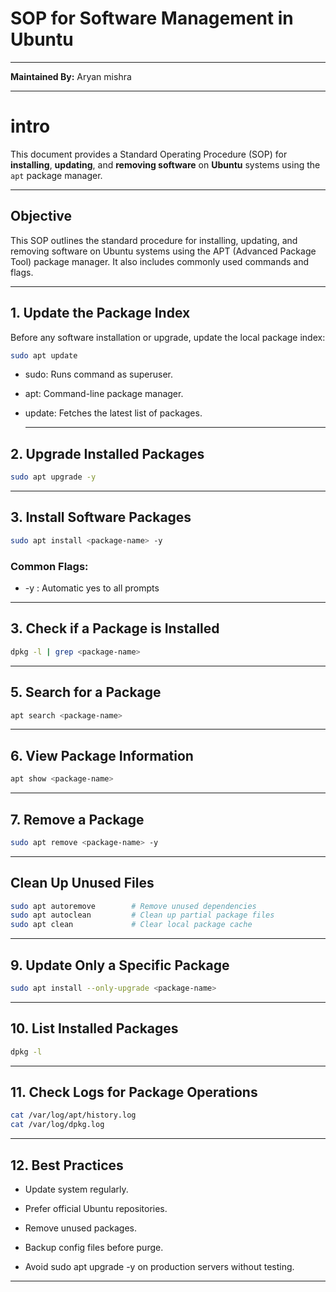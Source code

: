 # SOP for Software Management in Ubuntu

---
**Maintained By:** Aryan mishra
 
 ---
 # intro
This document provides a Standard Operating Procedure (SOP) for **installing**, **updating**, and **removing software** on **Ubuntu** systems using the `apt` package manager.

---

## Objective

This SOP outlines the standard procedure for installing, updating, and removing software on Ubuntu systems using the APT (Advanced Package Tool) package manager. It also includes commonly used commands and flags.

---

## 1. Update the Package Index

Before any software installation or upgrade, update the local package index:

```bash
sudo apt update
```
- sudo: Runs command as superuser.

- apt: Command-line package manager.

- update: Fetches the latest list of packages.

  ---
## 2. Upgrade Installed Packages
```bash
sudo apt upgrade -y
```
---
## 3. Install Software Packages
```bash
sudo apt install <package-name> -y
```
### Common Flags:

- -y :  Automatic yes to all prompts

 ---
## 3. Check if a Package is Installed
```bash
dpkg -l | grep <package-name>
```
---
 
 ## 5. Search for a Package
 ```bash
apt search <package-name>
```
---
##  6. View Package Information
```bash
apt show <package-name>
```
---
##  7. Remove a Package
```bash
sudo apt remove <package-name> -y
```
---
## Clean Up Unused Files
```bash
sudo apt autoremove        # Remove unused dependencies
sudo apt autoclean         # Clean up partial package files
sudo apt clean             # Clear local package cache
```
---
## 9. Update Only a Specific Package
```bash
sudo apt install --only-upgrade <package-name>
```
---
## 10. List Installed Packages
```bash
dpkg -l
```
---
## 11. Check Logs for Package Operations
```bash
cat /var/log/apt/history.log
cat /var/log/dpkg.log
```
---
## 12. Best Practices
- Update system regularly.

- Prefer official Ubuntu repositories.

- Remove unused packages.

- Backup config files before purge.

- Avoid sudo apt upgrade -y on production servers without testing.
---

